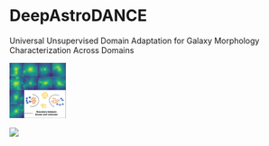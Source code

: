 # DeepAstroDANCE
Universal Unsupervised Domain Adaptation for Galaxy Morphology Characterization Across Domains

<img src="images/astro_dance.png" width="100">

![](images/astro_dance.png=50x)
